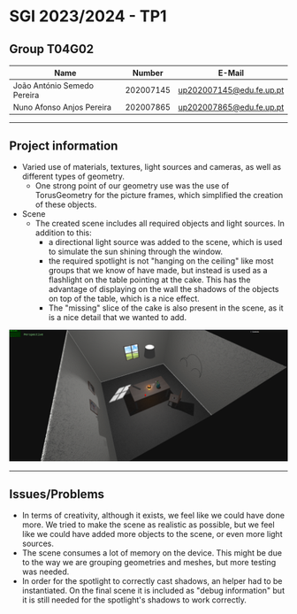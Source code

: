 # SGI 2023/2024 - TP1

## Group T04G02

| Name                        | Number    | E-Mail                     |
| --------------------------- | --------- | -------------------------- |
| João António Semedo Pereira | 202007145 | <up202007145@edu.fe.up.pt> |
| Nuno Afonso Anjos Pereira   | 202007865 | <up202007865@edu.fe.up.pt> |

----

## Project information

- Varied use of materials, textures, light sources and cameras, as well as different types of geometry.
  - One strong point of our geometry use was the use of TorusGeometry for the picture frames, which simplified the creation of these objects.
- Scene
  - The created scene includes all required objects and light sources. In addition to this:
    - a directional light source was added to the scene, which is used to simulate the sun shining through the window. 
    - the required spotlight is not "hanging on the ceiling" like most groups that we know of have made, but instead is used as a flashlight on the table pointing at the cake. This has the advantage of displaying on the wall the shadows of the objects on top of the table, which is a nice effect.
    - The "missing" slice of the cake is also present in the scene, as it is a nice detail that we wanted to add.

![Final Scene](./images/scene.png)

----

## Issues/Problems

- In terms of creativity, although it exists, we feel like we could have done more. We tried to make the scene as realistic as possible, but we feel like we could have added more objects to the scene, or even more light sources.
- The scene consumes a lot of memory on the device. This might be due to the way we are grouping geometries and meshes, but more testing was needed.
- In order for the spotlight to correctly cast shadows, an helper had to be instantiated. On the final scene it is included as "debug information" but it is still needed for the spotlight's shadows to work correctly.
